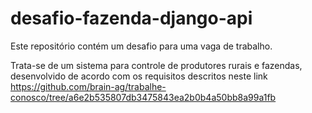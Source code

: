 # desafio-fazenda-django-api

Este repositório contém um desafio para uma vaga de trabalho.

Trata-se de um sistema para controle de produtores rurais e fazendas,
desenvolvido de acordo com os requisitos descritos neste link https://github.com/brain-ag/trabalhe-conosco/tree/a6e2b535807db3475843ea2b0b4a50bb8a99a1fb
